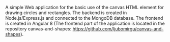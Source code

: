 A simple Web application for the basic use of the canvas HTML element for drawing circles and rectangles.
The backend is created in Node.js/Express.js and connected to the MongoDB database.
The frontend is created in Angular 8 (The frontend part of the application is located in the repository canvas-and-shapes: https://github.com/ljubomirgu/canvas-and-shapes).
